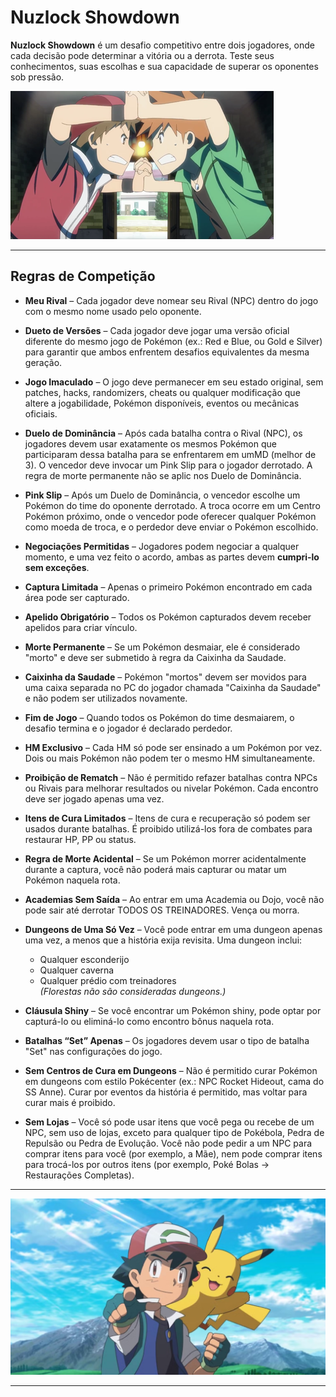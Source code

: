 # Nuzlock Showdown

**Nuzlock Showdown** é um desafio competitivo entre dois jogadores, onde cada decisão pode determinar a vitória ou a derrota. Teste seus conhecimentos, suas escolhas e sua capacidade de superar os oponentes sob pressão.

![Red and Blue Rivals](img/Red_and_Blue_Rivals.png)

---

## Regras de Competição

- **Meu Rival** – Cada jogador deve nomear seu Rival (NPC) dentro do jogo com o mesmo nome usado pelo oponente.

- **Dueto de Versões** – Cada jogador deve jogar uma versão oficial diferente do mesmo jogo de Pokémon (ex.: Red e Blue, ou Gold e Silver) para garantir que ambos enfrentem desafios equivalentes da mesma geração.

- **Jogo Imaculado** – O jogo deve permanecer em seu estado original, sem patches, hacks, randomizers, cheats ou qualquer modificação que altere a jogabilidade, Pokémon disponíveis, eventos ou mecânicas oficiais.

- **Duelo de Dominância** – Após cada batalha contra o Rival (NPC), os jogadores devem usar exatamente os mesmos Pokémon que participaram dessa batalha para se enfrentarem em umMD (melhor de 3). O vencedor deve invocar um Pink Slip para o jogador derrotado. A regra de morte permanente não se aplic nos Duelo de Dominância.

- **Pink Slip** – Após um Duelo de Dominância, o vencedor escolhe um Pokémon do time do oponente derrotado. A troca ocorre em um Centro Pokémon próximo, onde o vencedor pode oferecer qualquer Pokémon como moeda de troca, e o perdedor deve enviar o Pokémon escolhido.

- **Negociações Permitidas** – Jogadores podem negociar a qualquer momento, e uma vez feito o acordo, ambas as partes devem **cumpri-lo sem exceções**.

- **Captura Limitada** – Apenas o primeiro Pokémon encontrado em cada área pode ser capturado.

- **Apelido Obrigatório** – Todos os Pokémon capturados devem receber apelidos para criar vínculo.

- **Morte Permanente** – Se um Pokémon desmaiar, ele é considerado "morto" e deve ser submetido à regra da Caixinha da Saudade.

- **Caixinha da Saudade** – Pokémon "mortos" devem ser movidos para uma caixa separada no PC do jogador chamada "Caixinha da Saudade" e não podem ser utilizados novamente.

- **Fim de Jogo** – Quando todos os Pokémon do time desmaiarem, o desafio termina e o jogador é declarado perdedor.

- **HM Exclusivo** – Cada HM só pode ser ensinado a um Pokémon por vez. Dois ou mais Pokémon não podem ter o mesmo HM simultaneamente.

- **Proibição de Rematch** – Não é permitido refazer batalhas contra NPCs ou Rivais para melhorar resultados ou nivelar Pokémon. Cada encontro deve ser jogado apenas uma vez.

- **Itens de Cura Limitados** – Itens de cura e recuperação só podem ser usados durante batalhas. É proibido utilizá-los fora de combates para restaurar HP, PP ou status.

- **Regra de Morte Acidental** – Se um Pokémon morrer acidentalmente durante a captura, você não poderá mais capturar ou matar um Pokémon naquela rota.

- **Academias Sem Saída** – Ao entrar em uma Academia ou Dojo, você não pode sair até derrotar TODOS OS TREINADORES. Vença ou morra.

- **Dungeons de Uma Só Vez** – Você pode entrar em uma dungeon apenas uma vez, a menos que a história exija revisita. Uma dungeon inclui:
  - Qualquer esconderijo  
  - Qualquer caverna  
  - Qualquer prédio com treinadores  
  *(Florestas não são consideradas dungeons.)*

- **Cláusula Shiny** – Se você encontrar um Pokémon shiny, pode optar por capturá-lo ou eliminá-lo como encontro bônus naquela rota.

- **Batalhas “Set” Apenas** – Os jogadores devem usar o tipo de batalha "Set" nas configurações do jogo.

- **Sem Centros de Cura em Dungeons** – Não é permitido curar Pokémon em dungeons com estilo Pokécenter (ex.: NPC Rocket Hideout, cama do SS Anne). Curar por eventos da história é permitido, mas voltar para curar mais é proibido.

- **Sem Lojas** – Você só pode usar itens que você pega ou recebe de um NPC, sem uso de lojas, exceto para qualquer tipo de Pokébola, Pedra de Repulsão ou Pedra de Evolução. Você não pode pedir a um NPC para comprar itens para você (por exemplo, a Mãe), nem pode comprar itens para trocá-los por outros itens (por exemplo, Poké Bolas -> Restaurações Completas).

---

![Ash](img/ash.png)

---